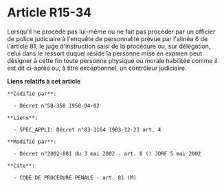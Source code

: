# Article R15-34

Lorsqu'il ne procède pas lui-même ou ne fait pas procéder par un officier de police judiciaire à l'enquête de personnalité
prévue par l'alinéa 6 de l'article 81, le juge d'instruction saisi de la procédure ou, sur délégation, celui dans le ressort
duquel réside la personne mise en examen peut désigner à cette fin toute personne physique ou morale habilitée comme il est
dit ci-après ou, à titre exceptionnel, un contrôleur judiciaire.

**Liens relatifs à cet article**

	**Codifié par**:

	  - Décret n°58-358 1958-04-02

	**Liens**:

	  - SPEC_APPLI: Décret n°83-1164 1983-12-23 art. 4

	**Modifié par**:

	  - Décret n°2002-801 du 3 mai 2002 - art. 8 () JORF 5 mai 2002

	**Cite**:

	  - CODE DE PROCEDURE PENALE - art. 81 (M)
